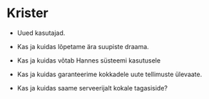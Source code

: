 # Krister

* Uued kasutajad.

* Kas ja kuidas lõpetame ära suupiste draama.
* Kas ja kuidas võtab Hannes süsteemi kasutusele

* Kas ja kuidas garanteerime kokkadele uute tellimuste ülevaate.
* Kas ja kuidas saame serveerijalt kokale tagasiside?
